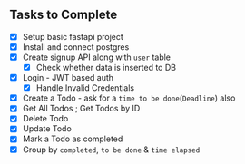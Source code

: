 ## Tasks to Complete

-[x] Setup basic fastapi project
-[x] Install and connect postgres
-[x] Create ⁠signup API along with `user` table
    -[x] Check whether data is inserted to DB
-[x] Login - JWT based auth
    -[x] Handle Invalid Credentials
-[x] ⁠Create a Todo - ask for a `time to be done`(`Deadline`) also
-[x] Get All Todos ; Get Todos by ID 
-[x] ⁠Delete Todo
-[x] ⁠Update Todo
-[x] ⁠Mark a Todo as completed
-[x] Group by `completed`, `to be done` & `time elapsed`
